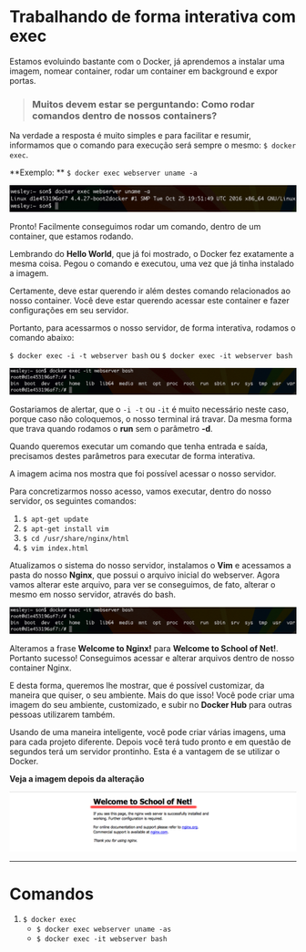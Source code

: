 # Trabalhando de forma interativa com exec

Estamos evoluindo bastante com o Docker, já aprendemos a instalar uma imagem, nomear container, rodar um container em background e expor portas. 

> ### Muitos devem estar se perguntando: Como rodar comandos dentro de nossos containers?

Na verdade a resposta é muito simples e para facilitar e resumir, informamos que o comando para execução será sempre o mesmo: `$ docker exec`.

**Exemplo: ** `$ docker exec webserver uname -a`

![Docker exec](./images/docker-exec.png "Docker Exec")

Pronto! Facilmente conseguimos rodar um comando, dentro de um container, que estamos rodando.

Lembrando do **Hello World**, que já foi mostrado, o Docker fez exatamente a mesma coisa. Pegou o comando e executou, uma vez que já tinha instalado a imagem.

Certamente, deve estar querendo ir além destes comando relacionados ao nosso container. Você deve estar querendo acessar este container e fazer configurações em seu servidor.

Portanto, para acessarmos o nosso servidor, de forma interativa, rodamos o comando abaixo:

`$ docker exec -i -t webserver bash` ou `$ docker exec -it webserver bash`

![Docker exec bash](./images/docker-exec-bash.png "Docker Exec Bash")

Gostariamos de alertar, que o `-i -t` ou `-it` é muito necessário neste caso, porque caso não coloquemos, o nosso terminal irá travar. Da mesma forma que trava quando rodamos o **run** sem o parâmetro **-d**.

Quando queremos executar um comando que tenha entrada e saída, precisamos destes parâmetros para executar de forma interativa.

A imagem acima nos mostra que foi possível acessar o nosso servidor. 

Para concretizarmos nosso acesso, vamos executar, dentro do nosso servidor, os seguintes comandos:

1. `$ apt-get update`
2. `$ apt-get install vim`
3. `$ cd /usr/share/nginx/html`
4. `$ vim index.html`

Atualizamos o sistema do nosso servidor, instalamos o **Vim** e acessamos a pasta do nosso **Nginx**, que possui o arquivo inicial do webserver. Agora vamos alterar este arquivo, para ver se conseguimos, de fato, alterar o mesmo em nosso servidor, através do bash.

![Docker exec bash](./images/docker-exec-bash.png "Docker Exec Bash")

Alteramos a frase **Welcome to Nginx!** para **Welcome to School of Net!**. Portanto sucesso! Conseguimos acessar e alterar arquivos dentro de nosso container Nginx.

E desta forma, queremos lhe mostrar, que é possível customizar, da maneira que quiser, o seu ambiente. Mais do que isso! Você pode criar uma imagem do seu ambiente, customizado, e subir no **Docker Hub** para outras pessoas utilizarem também.

Usando de uma maneira inteligente, você pode criar várias imagens, uma para cada projeto diferente. Depois você terá tudo pronto e em questão de segundos terá um servidor prontinho. Esta é a vantagem de se utilizar o Docker.

**Veja a imagem depois da alteração**

![Docker exec index](./images/docker-exec-index.png "Docker Exec Index")

***

# Comandos

1. `$ docker exec`
    * `$ docker exec webserver uname -as`
    * `$ docker exec -it webserver bash`





 